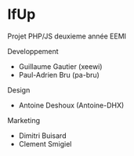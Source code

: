 # IfUp

Projet PHP/JS deuxieme année EEMI

Developpement
* Guillaume Gautier (xeewi)
* Paul-Adrien Bru (pa-bru)

Design
* Antoine Deshoux (Antoine-DHX)

Marketing
* Dimitri Buisard
* Clement Smigiel
